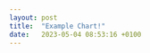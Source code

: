 ```yaml
---
layout: post
title:  "Example Chart!"
date:   2023-05-04 08:53:16 +0100
---
```


<div>
  <div id="legend"></div>
  <div>
    <canvas id="chart"></canvas>
  </div>
</div>

<script>
  const DATA = {
    "Technical": {
      "Coding": 1,
      "Testing": 3,
      "Documentation": 5,
    },
    "Interpersonal": {
      "Communication": 2,
      "Leadership": 4,
    }
  };

  createSkillChart(DATA);
</script>
